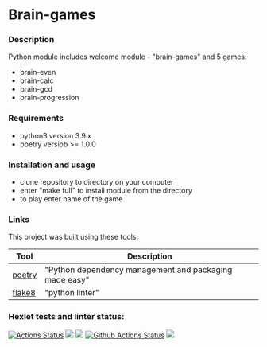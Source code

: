 # Brain-games
### Description
Python module includes welcome module - "brain-games" and 5 games:
- brain-even
- brain-calc
- brain-gcd
- brain-progression

### Requirements

- python3 version  3.9.x
- poetry versiob >= 1.0.0

### Installation and usage
- clone repository to directory on your computer
- enter "make full" to install module from the directory
- to play enter name of the game




### Links

This project was built using these tools:

| Tool                                                                        | Description                                             |
|-----------------------------------------------------------------------------|---------------------------------------------------------|
| [poetry](https://poetry.eustace.io/)                                        | "Python dependency management and packaging made easy"  |
| [flake8](https://flake8.pycqa.org/en/latest/)                               | "python linter"                                         |


### Hexlet tests and linter status:
[![Actions Status](https://github.com/AleksandrKosmylev/python-project-lvl1/workflows/hexlet-check/badge.svg)](https://github.com/AleksandrKosmylev/python-project-lvl1/actions)
<a href="https://codeclimate.com/github/codeclimate/codeclimate/maintainability"><img src="https://api.codeclimate.com/v1/badges/a99a88d28ad37a79dbf6/maintainability" /></a>
<a href="https://codeclimate.com/github/codeclimate/codeclimate/test_coverage"><img src="https://api.codeclimate.com/v1/badges/a99a88d28ad37a79dbf6/test_coverage" /></a>
[![Github Actions Status](https://github.com/AleksandrKosmylev/python-project-lvl1/workflows/my_linter/badge.svg)](https://github.com/AleksandrKosmylev/python-project-lvl1/actions)
<a href="https://asciinema.org/a/nOp8QFtmVuVopaVT4WMio0uHP" target="_blank"><img src="https://asciinema.org/a/nOp8QFtmVuVopaVT4WMio0uHP.svg" /></a>


